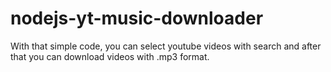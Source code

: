 # nodejs-yt-music-downloader
With that simple code, you can select youtube videos with search and after that you can download videos with  .mp3 format.

